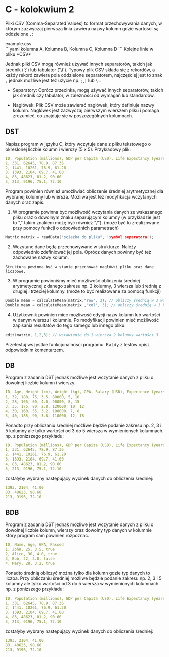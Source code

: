 # C - kolokwium 2

Pliki *CSV* (Comma-Separated Values) to format przechowywania danych, w którym zazwyczaj pierwsza linia zawiera nazwy kolumn gdzie wartości są oddzielone `,`:

<div class="codeblock-label">example.csv</div>
```yaml
kolumna A, Kolumna B, Kolumna C, Kolumna D
```
Kolejne linie w pliku *CSV* 

 Jednak pliki CSV mogą również używać innych separatorów, takich jak średnik (';') lub tabulator ('\t'). Typowy plik CSV składa się z rekordów, a każdy rekord zawiera pola oddzielone separatorem, najczęściej jest to znak `,` jednak możliwe jest też użycie np. `;`,`|` lub `\t`.

- Separatory: Oprócz przecinka, mogą używać innych separatorów, takich jak średnik czy tabulator, w zależności od wymagań lub standardów.

- Nagłówek: Plik CSV może zawierać nagłówek, który definiuje nazwy kolumn. Nagłówek jest zazwyczaj pierwszym wierszem pliku i pomaga zrozumieć, co znajduje się w poszczególnych kolumnach.

## DST

Napisz program w języku C, który wczytuje dane z pliku tekstowego o określonej liczbie kolumn i wierszy (5 x 5). Przykładowy plik:

```yaml
ID, Population (millions), GDP per Capita (USD), Life Expectancy (years), Internet Users (%)
1, 331, 62645, 78.9, 87.36
2, 1441, 10261, 76.9, 61.20
3, 1393, 2104, 69.7, 41.00
4, 83, 48623, 81.2, 90.60
5, 213, 9196, 75.1, 72.10
```

Program powinien również umożliwiać obliczenie średniej arytmetycznej dla wybranej kolumny lub wiersza. Możliwa jest też modyfikacja wczytanych danych oraz zapis.

1. W programie powinna być możliwość wczytania danych ze wskazanego pliku oraz o dowolnym znaku separującym kolumny (w przykładzie jest to "," takim znakiem możę być również "/"). (może być to zrealizowane przy pomocy funkcji o odpowiednich parametrach)

```c
Matrix matrix = readData("sciezka do pliku", 'symbol separatora');
```

2. Wczytane dane będą przechowywane w strukturze. Należy odpowiednio zdefiniować jej pola. Oprócz danych powinny być też zachowane nazwy kolumn.

```
Struktura powinna być w stanie przechować nagłówki pliku oraz dane liczbowe.
```

3. W programie powinniśmy mieć możliwość obliczenia średniej arytmetycznej z danego zakresu np. 2 kolumny, 3 wiersza lub średnią z drugiej i trzeciej kolumny. (może to być realizowane za pomocą funkcji)

```c
Double mean = calculateMean(matrix,"row", 3); // obliczy średnią w 3 wierszu
Double mean = calculateMean(matrix ,"col", 3); // obliczy średnią w 3 kolumnie
```

4. Użytkownik powinien mieć możliwość edycji nazw kolumn lub wartości w danym wierszu i kolumnie. Po modyfikacji powinien mieć możliwość zapisania resultatów do tego samego lub innego pliku.

```c
edit(matrix, 1,2,3); // wstawienie do 1 wiersza 2 kolumny wartości 3
```

Przetestuj wszystkie funkcjonalności programu. Każdy z testów opisz odpowiednim komentarzem.

## DB

Program z zadania DST jednak możliwe jest wczytanie danych z pliku o dowolnej liczbie kolumn i wierszy.

```yaml
ID, Age, Height (cm), Weight (kg), GPA, Salary (USD), Experience (years), Bonus (%)
1, 32, 180, 75, 3.5, 80000, 5, 10
2, 28, 165, 60, 4.0, 90000, 8, 15
3, 35, 175, 80, 2.8, 120000, 10, 12
4, 30, 160, 55, 3.2, 100000, 7, 8
5, 40, 185, 90, 3.8, 110000, 12, 18
```

Ponadto przy obliczaniu średniej możliwe będzie podanie zakresu np. 2, 3 i 5 kolumny ale tylko wartości od 3 do 5 wiersza w wymienionych kolumnach. np. z poniższego przykładu:

```yaml
ID, Population (millions), GDP per Capita (USD), Life Expectancy (years), Internet Users (%)
1, 331, 62645, 78.9, 87.36
2, 1441, 10261, 76.9, 61.20
3, 1393, 2104, 69.7, 41.00
4, 83, 48623, 81.2, 90.60
5, 213, 9196, 75.1, 72.10
```

zostałyby wybrany następujący wycinek danych do obliczenia średniej:

```yaml
1393, 2104, 41.00
83, 48623, 90.60
213, 9196, 72.10
```

## BDB

Program z zadania DST jednak możliwe jest wczytanie danych z pliku o dowolnej liczbie kolumn, wierszy oraz dowolny typ danych w kolumnie który program sam powinien rozpoznać.

```yaml
ID, Name, Age, GPA, Passed
1, John, 25, 3.5, true
2, Alice, 30, 4.0, true
3, Bob, 22, 2.8, false
4, Mary, 28, 3.2, true
```

Ponadto średnią obliczyć można tylko dla kolumn gdzie typ danych to liczba. Przy obliczaniu średniej możliwe będzie podanie zakresu np. 2, 3 i 5 kolumny ale tylko wartości od 3 do 5 wiersza w wymienionych kolumnach. np. z poniższego przykładu:

```yaml
ID, Population (millions), GDP per Capita (USD), Life Expectancy (years), Internet Users (%)
1, 331, 62645, 78.9, 87.36
2, 1441, 10261, 76.9, 61.20
3, 1393, 2104, 69.7, 41.00
4, 83, 48623, 81.2, 90.60
5, 213, 9196, 75.1, 72.10
```

zostałyby wybrany następujący wycinek danych do obliczenia średniej:

```yaml
1393, 2104, 41.00
83, 48623, 90.60
213, 9196, 72.10
```